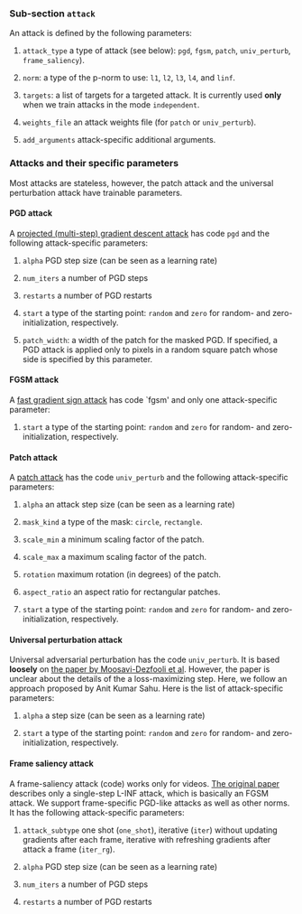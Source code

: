 ### Sub-section `attack`

An attack is defined by the following parameters:

1. `attack_type` a type of attack (see below): `pgd`, `fgsm`, `patch`, `univ_perturb`, `frame_saliency`).

2. `norm`: a type of the p-norm to use: `l1`, `l2`, `l3`, `l4`, and `linf`.

3. `targets`: a list of targets for a targeted attack. 
It is currently used **only** when we train attacks in the mode `independent`.

4. `weights_file` an attack weights file (for `patch` or `univ_perturb`).

5. `add_arguments` attack-specific additional arguments.

### Attacks and their specific parameters

Most attacks are stateless, however, the patch attack and the universal perturbation attack
have trainable parameters.

#### PGD attack

A [projected (multi-step) gradient descent attack](https://arxiv.org/abs/1706.06083) has
code `pgd` and the following attack-specific parameters:

1. `alpha` PGD step size (can be seen as a learning rate)

2. `num_iters` a number of PGD steps

3. `restarts` a number of PGD restarts

4. `start` a type of the starting point:  `random` and `zero` for random- and zero-initialization, respectively.

5. `patch_width`: a width of the patch for the masked PGD. If specified, a PGD attack is applied only to pixels 
                in a random square patch whose side is specified by this parameter.
                


#### FGSM attack


A [fast gradient sign attack](https://arxiv.org/abs/1412.6572) has code `fgsm' and
only one attack-specific parameter:

1. `start` a type of the starting point:  `random` and `zero` for random- and zero-initialization, respectively.


#### Patch attack

A [patch attack](https://arxiv.org/abs/1712.09665) has the code `univ_perturb` and
the following attack-specific parameters:

1. `alpha` an attack step size (can be seen as a learning rate)

2. `mask_kind` a type of the mask: `circle`, `rectangle`.

3. `scale_min` a minimum scaling factor of the patch.

4. `scale_max` a maximum scaling factor of the patch.

5. `rotation` maximum rotation (in degrees) of the patch.

6. `aspect_ratio` an aspect ratio for rectangular patches.

7. `start` a type of the starting point: `random` and `zero` for random- and zero-initialization, 
respectively.


#### Universal perturbation attack

Universal adversarial perturbation has the code `univ_perturb`. 
It is based **loosely** on [the paper by Moosavi-Dezfooli et al](https://arxiv.org/abs/1610.08401).
However, the paper is unclear about the details of the  a loss-maximizing step.
Here, we follow an approach proposed by Anit Kumar Sahu. Here is the list 
of attack-specific parameters:

1. `alpha`   a step size (can be seen as a learning rate)

2. `start` a type of the starting point: `random` and `zero` for random- and zero-initialization, 
respectively.


#### Frame saliency attack

A frame-saliency attack (code) works only for videos. [The original paper](https://arxiv.org/abs/1811.11875) 
describes only a single-step L-INF attack, which is basically an FGSM attack.
We support frame-specific PGD-like attacks as well as other norms. It has the following attack-specific parameters:

1. `attack_subtype` one shot (`one_shot`), iterative (`iter`) without updating gradients after each frame, 
   iterative with refreshing gradients after attack a frame (`iter_rg`).
        
2. `alpha` PGD step size (can be seen as a learning rate)

3. `num_iters` a number of PGD steps

4. `restarts` a number of PGD restarts



  




